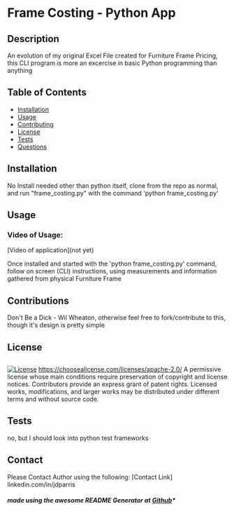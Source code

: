 

# Frame Costing - Python App

## Description
  An evolution of my original Excel File created for Furniture Frame Pricing, this CLI program is more an excercise in basic Python programming than anything
  
## Table of Contents

- [Installation](#installation)
- [Usage](#usage)
- [Contributing](#contributions)
- [License](#license)
- [Tests](#test)
- [Questions](#questions)

## Installation

   No Install needed other than python itself, clone from the repo as normal, and run "frame_costing.py" with the command 'python frame_costing.py'

## Usage

### Video of Usage:

[Video of application](not yet)

   Once installed and started with the 'python frame_costing.py' command, follow on screen (CLI) instructions, using measurements and information gathered from physical Furniture Frame

## Contributions

   Don't Be a Dick - Wil Wheaton, otherwise feel free to fork/contribute to this, though it's design is pretty simple

## License

## 
   [![License](https://img.shields.io/badge/License-Apache_2.0-blue.svg)](https://opensource.org/licenses/Apache-2.0)
   https://choosealicense.com/licenses/apache-2.0/
   A permissive license whose main conditions require preservation of copyright and license notices. Contributors provide an express grant of patent rights. Licensed works, modifications, and larger works may be distributed under different terms and without source code.
        
## Tests

   no, but I should look into python test frameworks

## Contact

Please Contact Author using the following:
[Contact Link] linkedin.com/in/jdparris


##### made using the awesome README Generator at [Github](https://github.com/jparris3213/ReadMeGenerator)*
      